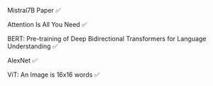 Mistral7B Paper ✅ 	

Attention Is All You Need ✅

BERT: Pre-training of Deep Bidirectional Transformers for Language Understanding ✅

AlexNet ✅

ViT: An Image is 16x16 words ✅
